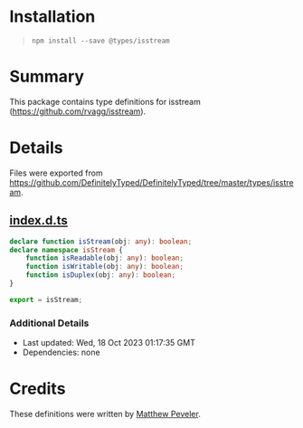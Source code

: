 # Installation
> `npm install --save @types/isstream`

# Summary
This package contains type definitions for isstream (https://github.com/rvagg/isstream).

# Details
Files were exported from https://github.com/DefinitelyTyped/DefinitelyTyped/tree/master/types/isstream.
## [index.d.ts](https://github.com/DefinitelyTyped/DefinitelyTyped/tree/master/types/isstream/index.d.ts)
````ts
declare function isStream(obj: any): boolean;
declare namespace isStream {
    function isReadable(obj: any): boolean;
    function isWritable(obj: any): boolean;
    function isDuplex(obj: any): boolean;
}

export = isStream;

````

### Additional Details
 * Last updated: Wed, 18 Oct 2023 01:17:35 GMT
 * Dependencies: none

# Credits
These definitions were written by [Matthew Peveler](https://github.com/MasterOdin).
